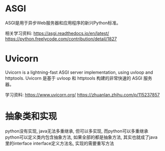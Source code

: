 # ASGI

ASGI是用于异步Web服务器和应用程序的新兴Python标准。

相关学习资料:
https://asgi.readthedocs.io/en/latest/
https://python.freelycode.com/contribution/detail/1827

# Uvicorn

Uvicorn is a lightning-fast ASGI server implementation, using uvloop and httptools.
Uvicorn 是基于 uvloop 和 httptools 构建的非常快速的 ASGI 服务器。

学习资料:
https://www.uvicorn.org/
https://zhuanlan.zhihu.com/p/115237857


# 抽象类和实现
python没有实现, java无法多重继承, 但可以多实现, 而python可以多重继承
python可以定义类内包含抽象方法, 如果全部的都是抽象方法, 其实也就成了java里的interface
interface定义方法名, 实现的需要重写方法
